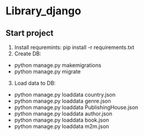 # Library_django
## Start project

1. Install requremints:
  pip install -r requirements.txt
2. Create DB:
  * python manage.py makemigrations
  * python manage.py migrate
3. Load data to DB:
  * python manage.py loaddata country.json
  * python manage.py loaddata genre.json
  * python manage.py loaddata PublishingHouse.json
  * python manage.py loaddata author.json
  * python manage.py loaddata book.json
  * python manage.py loaddata m2m.json
